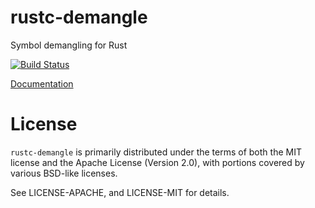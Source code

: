 # rustc-demangle

Symbol demangling for Rust

[![Build Status](https://travis-ci.org/alexcrichton/rustc-demangle.svg?branch=master)](https://travis-ci.org/alexcrichton/rustc-demangle)

[Documentation](http://alexcrichton.com/rustc-demangle)

# License

`rustc-demangle` is primarily distributed under the terms of both the MIT license and
the Apache License (Version 2.0), with portions covered by various BSD-like
licenses.

See LICENSE-APACHE, and LICENSE-MIT for details.

